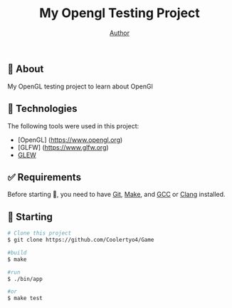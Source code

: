 
<h1 align="center"> My Opengl Testing Project</h1>



<p align="center">
  <a href="https://github.com/Coolertyo4" target="_blank">Author</a>
</p>

<br>

## :dart: About ##

My OpenGL testing project to learn about OpenGl

## :rocket: Technologies ##

The following tools were used in this project:

- [OpenGL] (https://www.opengl.org)
- [GLFW] (https://www.glfw.org)
- [GLEW](http://www.glew.sourceforge.net)

## :white_check_mark: Requirements ##

Before starting :checkered_flag:, you need to have [Git](https://git-scm.com), [Make](https://www.gnu.org/software/make/), and [GCC](https://gcc.gnu.org) or [Clang](https://clang.llvm.org) installed.

## :checkered_flag: Starting ##

```bash
# Clone this project
$ git clone https://github.com/Coolertyo4/Game

#build
$ make

#run
$ ./bin/app

#or
$ make test

```


